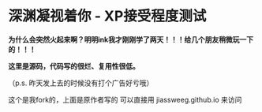 # 深渊凝视着你 - XP接受程度测试

**为什么会突然火起来啊？明明ink我才刚刚学了两天！！！给几个朋友稍微玩一下的！！！**

**这里是源码，代码写的很烂、复用性很低。**

（p.s. 昨天发上去的时候没有打个广告好亏哦）

这个是我fork的，上面是原作者写的
可以直接用 jiassweeg.github.io 来访问
